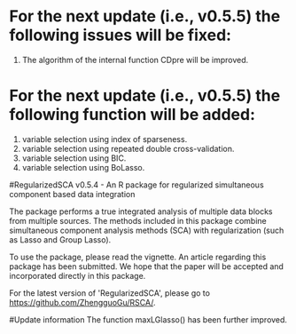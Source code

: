 # For the next update (i.e., v0.5.5) the following issues will be fixed:
1. The algorithm of the internal function CDpre will be improved. 

# For the next update (i.e., v0.5.5) the following function will be added:
1. variable selection using index of sparseness.
2. variable selection using repeated double cross-validation.
3. variable selection using BIC. 
4. variable selection using BoLasso. 


#RegularizedSCA v0.5.4 - An R package for regularized simultaneous component based data integration


The package performs a true integrated analysis of multiple data blocks from multiple sources. The methods included in this package combine simultaneous component analysis methods (SCA) with regularization (such as Lasso and Group Lasso). 

To use the package, please read the vignette. An article regarding this package has been submitted. We hope that the paper will be accepted and incorporated directly in this package. 

For the latest version of 'RegularizedSCA', please go to https://github.com/ZhengguoGu/RSCA/.

#Update information
The function maxLGlasso() has been further improved. 

